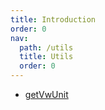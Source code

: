 ```yaml
---
title: Introduction
order: 0
nav:
  path: /utils
  title: Utils
  order: 0
---
```


- [getVwUnit](/utils/get-vw-unit)